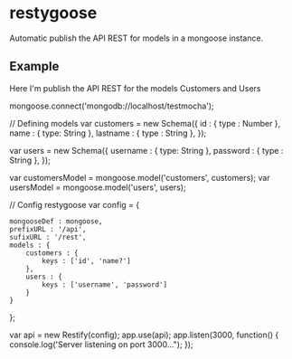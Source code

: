 # restygoose

Automatic publish the API REST for models in a mongoose instance.

## Example

Here I'm publish the API REST for the models Customers and Users

  mongoose.connect('mongodb://localhost/testmocha');
  
  // Defining models
  var customers = new Schema({
  	id : { type : Number },
  	name : { type: String },
  	lastname : { type : String },
  });
  
  var users = new Schema({
  	username : { type: String },
  	password : { type : String },
  });
  
  var customersModel = mongoose.model('customers', customers);
  var usersModel = mongoose.model('users', users);
  
  // Config restygoose
  var config = {
  
  	mongooseDef : mongoose, 
  	prefixURL : '/api',
  	sufixURL : '/rest',
  	models : {
  		customers : {
  			keys : ['id', 'name?']
  		},
  		users : {
  			keys : ['username', 'password']
  		}
  	}
  
  };
  
  var api = new Restify(config);
  app.use(api);
  app.listen(3000, function() {
    console.log('Server listening on port 3000...");
  });
